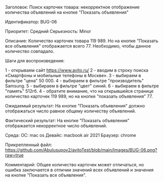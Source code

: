 Заголовок: 
Поиск карточек товара: некорректное отображение количества объявлений на кнопке "Показать объявления"

Идентификатор: BUG-06

Приоритет: Средний
Серьезность: Minor

Описание:
Количество карточек товара 119 989. Но на кнопке "Показать все объявления" отображается всего 77. Необходимо, чтобы данное количество совпадало.

Шаги для воспроизведения:

1 - открываем сайт https://www.avito.ru/
2 - вводим в строку поиска «Смартфоны и мобильные телефоны в Москве».
3 - выбираем в фильтре "цена" 50 000.
4 - выбираем в фильтре "производитель" Samsung.
5 - выбираем в фильтре "цвет" синий.
6 - выбираем в фильтре "память" 512гб.
4 - обратите внимание, что на открывшейся странице количество карточек 119 989, но на кнопке "показать объявления" 77.

Ожидаемый результат:
На кнопке "Показать объявления" должно отображаться число равное общему количеству объявлений.

Фактический результат:
На кнопке "Показать объявления"  отображается некорректное число объявлений.

Среда:
ОС: mac os
Девайс: macbook air 2021
Браузер: chrome

Прикрепленный файл:
https://github.com/AbuIusupov2/avitoTest/blob/main/Images/BUG-06.png?raw=true

Комментарий:
Общее количество карточек может отличаться, но ошибка заключается в отличии значений всех объявлений и значения на кнопке "Показать все объявления".
